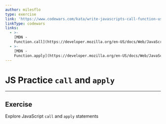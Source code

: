 ```yaml
---
author: milesflo
type: exercise
link: 'https://www.codewars.com/kata/write-javascripts-call-function-using-apply'
linkType: codewars
links:
  - >-
    [MDN -
    Function.call](https://developer.mozilla.org/en-US/docs/Web/JavaScript/Reference/Global_Objects/Function/call){website}
  - >-
    [MDN -
    Function.apply](https://developer.mozilla.org/en-US/docs/Web/JavaScript/Reference/Global_Objects/Function/apply){website}
---
```


# JS Practice `call` and `apply`


---

## Exercise

Explore JavaScript `call` and `apply` statements
